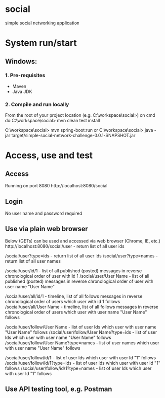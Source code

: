 # social
simple social networking application

# System run/start
## Windows:
### 1. Pre-requisites
- Maven
- Java JDK

### 2. Compile and run locally
From the root of your project location (e.g. C:\workspace\social>) on cmd do
C:\workspace\social> mvn clean test install

C:\workspace\social> mvn spring-boot:run
	or
C:\workspace\social> java -jar target/simple-social-network-challenge-0.0.1-SNAPSHOT.jar

# Access, use and test
## Access
Running on port 8080
http://localhost:8080/social

## Login
No user name and password required

## Use via plain web browser
Below (GETs) can be used and accessed via web browser (Chrome, IE, etc.)
http://localhost:8080/social/user - return list of all user ids

/social/user?type=ids - return list of all user ids
/social/user?type=names - return list of all user names

/social/user/id/1 - list of all published (posted) messages in reverse chronological order of user with Id 1
/social/user/User Name - list of all published (posted) messages in reverse chronological order of user with user name "User Name"

/social/user/all/id/1 - timeline, list of all follows messages in reverse chronological order of users which user with id 1 follows
/social/user/all/User Name - timeline, list of all follows messages in reverse chronological order of users which user with user name "User Name" follows

/social/user/follow/User Name - list of user Ids which user with user name "User Name" follows
/social/user/follow/User Name?type=ids - list of user Ids which user with user name "User Name" follows
/social/user/follow/User Name?type=names - list of user names which user with user name "User Name" follows

/social/user/follow/id/1 - list of user Ids which user with user Id "1" follows
/social/user/follow/id/1?type=ids - list of user Ids which user with user Id "1" follows
/social/user/follow/id/1?type=names - list of user Ids which user with user Id "1" follows

## Use API testing tool, e.g. Postman



